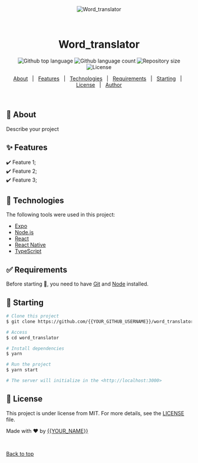 <div align="center" id="top"> 
  <img src="./.github/app.gif" alt="Word_translator" />

  &#xa0;

  <!-- <a href="https://word_translator.netlify.app">Demo</a> -->
</div>

<h1 align="center">Word_translator</h1>

<p align="center">
  <img alt="Github top language" src="https://img.shields.io/github/languages/top/{{YOUR_GITHUB_USERNAME}}/word_translator?color=56BEB8">

  <img alt="Github language count" src="https://img.shields.io/github/languages/count/{{YOUR_GITHUB_USERNAME}}/word_translator?color=56BEB8">

  <img alt="Repository size" src="https://img.shields.io/github/repo-size/{{YOUR_GITHUB_USERNAME}}/word_translator?color=56BEB8">

  <img alt="License" src="https://img.shields.io/github/license/{{YOUR_GITHUB_USERNAME}}/word_translator?color=56BEB8">

  <!-- <img alt="Github issues" src="https://img.shields.io/github/issues/{{YOUR_GITHUB_USERNAME}}/word_translator?color=56BEB8" /> -->

  <!-- <img alt="Github forks" src="https://img.shields.io/github/forks/{{YOUR_GITHUB_USERNAME}}/word_translator?color=56BEB8" /> -->

  <!-- <img alt="Github stars" src="https://img.shields.io/github/stars/{{YOUR_GITHUB_USERNAME}}/word_translator?color=56BEB8" /> -->
</p>

<!-- Status -->

<!-- <h4 align="center"> 
	🚧  Word_translator 🚀 Under construction...  🚧
</h4> 

<hr> -->

<p align="center">
  <a href="#dart-about">About</a> &#xa0; | &#xa0; 
  <a href="#sparkles-features">Features</a> &#xa0; | &#xa0;
  <a href="#rocket-technologies">Technologies</a> &#xa0; | &#xa0;
  <a href="#white_check_mark-requirements">Requirements</a> &#xa0; | &#xa0;
  <a href="#checkered_flag-starting">Starting</a> &#xa0; | &#xa0;
  <a href="#memo-license">License</a> &#xa0; | &#xa0;
  <a href="https://github.com/{{YOUR_GITHUB_USERNAME}}" target="_blank">Author</a>
</p>

<br>

## :dart: About ##

Describe your project

## :sparkles: Features ##

:heavy_check_mark: Feature 1;\
:heavy_check_mark: Feature 2;\
:heavy_check_mark: Feature 3;

## :rocket: Technologies ##

The following tools were used in this project:

- [Expo](https://expo.io/)
- [Node.js](https://nodejs.org/en/)
- [React](https://pt-br.reactjs.org/)
- [React Native](https://reactnative.dev/)
- [TypeScript](https://www.typescriptlang.org/)

## :white_check_mark: Requirements ##

Before starting :checkered_flag:, you need to have [Git](https://git-scm.com) and [Node](https://nodejs.org/en/) installed.

## :checkered_flag: Starting ##

```bash
# Clone this project
$ git clone https://github.com/{{YOUR_GITHUB_USERNAME}}/word_translator

# Access
$ cd word_translator

# Install dependencies
$ yarn

# Run the project
$ yarn start

# The server will initialize in the <http://localhost:3000>
```

## :memo: License ##

This project is under license from MIT. For more details, see the [LICENSE](LICENSE.md) file.


Made with :heart: by <a href="https://github.com/{{YOUR_GITHUB_USERNAME}}" target="_blank">{{YOUR_NAME}}</a>

&#xa0;

<a href="#top">Back to top</a>
